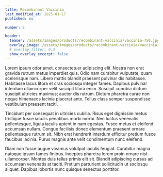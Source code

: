 ```yaml
---
title: Recombinant Vaccinia
last_modified_at: 2025-01-17
published: no

number: 2

header:
  teaser: /assets/images/products/recombinant-vaccinia/vaccinia-750.jpg
  overlay_image: /assets/images/products/recombinant-vaccinia/vaccinia-1280.jpg
  # overlay_filter: 0.3
  show_overlay_excerpt: false
---
```


Lorem ipsum odor amet, consectetuer adipiscing elit. Nostra non erat gravida rutrum metus imperdiet quis. Odio nam curabitur vulputate, quam scelerisque nam. Libero mattis blandit praesent pulvinar dis habitasse. Habitasse lacus litora et cras sociosqu integer fames. Dapibus pulvinar interdum ullamcorper velit suscipit litora enim. Suscipit conubia dictum suscipit ultricies maximus; auctor dis rutrum. Dictum pharetra curae non neque himenaeos lacinia placerat ante. Tellus class semper suspendisse vestibulum praesent taciti.

Tincidunt per consequat in ultricies cubilia. Risus eget dignissim metus tristique fusce iaculis penatibus morbi morbi. Nec luctus venenatis pellentesque, ligula iaculis aptent in nam egestas. Fusce metus et eleifend accumsan nullam. Congue facilisis donec elementum praesent ornare pellentesque rutrum sit. Nibh erat hendrerit interdum efficitur pretium fusce faucibus lacinia. Purus magnis ante velit condimentum nunc eleifend.

Diam non fusce augue vivamus volutpat iaculis feugiat. Curabitur magna natoque ipsum fames finibus. Inceptos pharetra lorem proin ornare nisl ullamcorper. Montes duis tellus primis elit sit. Blandit adipiscing cursus ad accumsan venenatis at taciti. Pretium parturient sollicitudin ut sociosqu aliquet. Dapibus lobortis nunc quisque senectus porttitor.
